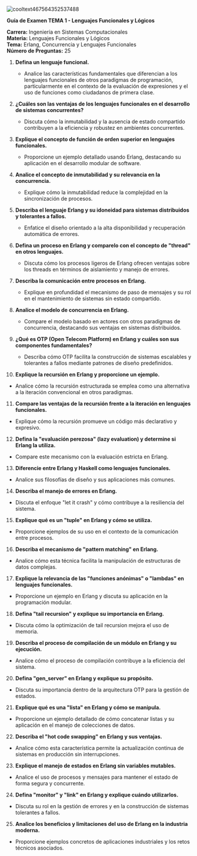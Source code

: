 
![cooltext467564352537488](https://github.com/user-attachments/assets/e3fd20af-deab-440b-a43b-e2298ba05dea)


**Guía de Examen TEMA 1 - Lenguajes Funcionales y Lógicos**

**Carrera:** Ingeniería en Sistemas Computacionales  
**Materia:** Lenguajes Funcionales y Lógicos  
**Tema:** Erlang, Concurrencia y Lenguajes Funcionales  
**Número de Preguntas:** 25

1. **Defina un lenguaje funcional.**
   - Analice las características fundamentales que diferencian a los lenguajes funcionales de otros paradigmas de programación, particularmente en el contexto de la evaluación de expresiones y el uso de funciones como ciudadanos de primera clase.

2. **¿Cuáles son las ventajas de los lenguajes funcionales en el desarrollo de sistemas concurrentes?**
   - Discuta cómo la inmutabilidad y la ausencia de estado compartido contribuyen a la eficiencia y robustez en ambientes concurrentes.

3. **Explique el concepto de función de orden superior en lenguajes funcionales.**
   - Proporcione un ejemplo detallado usando Erlang, destacando su aplicación en el desarrollo modular de software.

4. **Analice el concepto de inmutabilidad y su relevancia en la concurrencia.**
   - Explique cómo la inmutabilidad reduce la complejidad en la sincronización de procesos.

5. **Describa el lenguaje Erlang y su idoneidad para sistemas distribuidos y tolerantes a fallos.**
   - Enfatice el diseño orientado a la alta disponibilidad y recuperación automática de errores.

6. **Defina un proceso en Erlang y comparelo con el concepto de "thread" en otros lenguajes.**
   - Discuta cómo los procesos ligeros de Erlang ofrecen ventajas sobre los threads en términos de aislamiento y manejo de errores.

7. **Describa la comunicación entre procesos en Erlang.**
   - Explique en profundidad el mecanismo de paso de mensajes y su rol en el mantenimiento de sistemas sin estado compartido.

8. **Analice el modelo de concurrencia en Erlang.**
   - Compare el modelo basado en actores con otros paradigmas de concurrencia, destacando sus ventajas en sistemas distribuidos.

9. **¿Qué es OTP (Open Telecom Platform) en Erlang y cuáles son sus componentes fundamentales?**
   - Describa cómo OTP facilita la construcción de sistemas escalables y tolerantes a fallos mediante patrones de diseño predefinidos.

10. **Explique la recursión en Erlang y proporcione un ejemplo.**
   - Analice cómo la recursión estructurada se emplea como una alternativa a la iteración convencional en otros paradigmas.

11. **Compare las ventajas de la recursión frente a la iteración en lenguajes funcionales.**
   - Explique cómo la recursión promueve un código más declarativo y expresivo.

12. **Defina la "evaluación perezosa" (lazy evaluation) y determine si Erlang la utiliza.**
   - Compare este mecanismo con la evaluación estricta en Erlang.

13. **Diferencie entre Erlang y Haskell como lenguajes funcionales.**
   - Analice sus filosofías de diseño y sus aplicaciones más comunes.

14. **Describa el manejo de errores en Erlang.**
   - Discuta el enfoque "let it crash" y cómo contribuye a la resiliencia del sistema.

15. **Explique qué es un "tuple" en Erlang y cómo se utiliza.**
   - Proporcione ejemplos de su uso en el contexto de la comunicación entre procesos.

16. **Describa el mecanismo de "pattern matching" en Erlang.**
   - Analice cómo esta técnica facilita la manipulación de estructuras de datos complejas.

17. **Explique la relevancia de las "funciones anónimas" o "lambdas" en lenguajes funcionales.**
   - Proporcione un ejemplo en Erlang y discuta su aplicación en la programación modular.

18. **Defina "tail recursion" y explique su importancia en Erlang.**
   - Discuta cómo la optimización de tail recursion mejora el uso de memoria.

19. **Describa el proceso de compilación de un módulo en Erlang y su ejecución.**
   - Analice cómo el proceso de compilación contribuye a la eficiencia del sistema.

20. **Defina "gen_server" en Erlang y explique su propósito.**
   - Discuta su importancia dentro de la arquitectura OTP para la gestión de estados.

21. **Explique qué es una "lista" en Erlang y cómo se manipula.**
   - Proporcione un ejemplo detallado de cómo concatenar listas y su aplicación en el manejo de colecciones de datos.

22. **Describa el "hot code swapping" en Erlang y sus ventajas.**
   - Analice cómo esta característica permite la actualización continua de sistemas en producción sin interrupciones.

23. **Explique el manejo de estados en Erlang sin variables mutables.**
   - Analice el uso de procesos y mensajes para mantener el estado de forma segura y concurrente.

24. **Defina "monitor" y "link" en Erlang y explique cuándo utilizarlos.**
   - Discuta su rol en la gestión de errores y en la construcción de sistemas tolerantes a fallos.

25. **Analice los beneficios y limitaciones del uso de Erlang en la industria moderna.**
   - Proporcione ejemplos concretos de aplicaciones industriales y los retos técnicos asociados.

